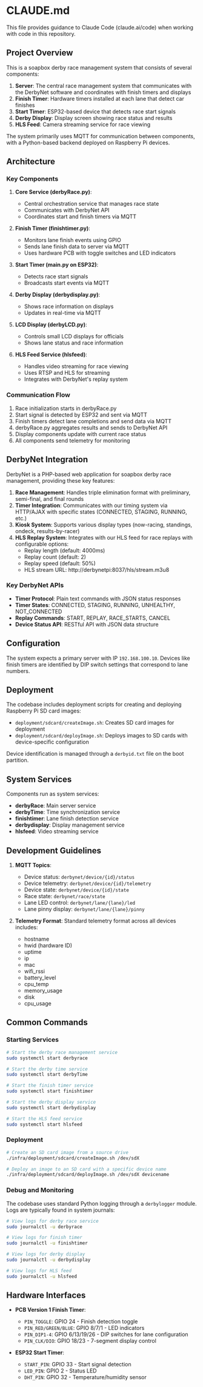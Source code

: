 # CLAUDE.md

This file provides guidance to Claude Code (claude.ai/code) when working with code in this repository.

## Project Overview

This is a soapbox derby race management system that consists of several components:

1. **Server**: The central race management system that communicates with the DerbyNet software and coordinates with finish timers and displays
2. **Finish Timer**: Hardware timers installed at each lane that detect car finishes
3. **Start Timer**: ESP32-based device that detects race start signals
4. **Derby Display**: Display screen showing race status and results
5. **HLS Feed**: Camera streaming service for race viewing

The system primarily uses MQTT for communication between components, with a Python-based backend deployed on Raspberry Pi devices.

## Architecture

### Key Components

1. **Core Service (derbyRace.py)**: 
   - Central orchestration service that manages race state
   - Communicates with DerbyNet API
   - Coordinates start and finish timers via MQTT

2. **Finish Timer (finishtimer.py)**:
   - Monitors lane finish events using GPIO
   - Sends lane finish data to server via MQTT
   - Uses hardware PCB with toggle switches and LED indicators

3. **Start Timer (main.py on ESP32)**:
   - Detects race start signals
   - Broadcasts start events via MQTT

4. **Derby Display (derbydisplay.py)**:
   - Shows race information on displays
   - Updates in real-time via MQTT

5. **LCD Display (derbyLCD.py)**:
   - Controls small LCD displays for officials
   - Shows lane status and race information

6. **HLS Feed Service (hlsfeed)**:
   - Handles video streaming for race viewing
   - Uses RTSP and HLS for streaming
   - Integrates with DerbyNet's replay system

### Communication Flow

1. Race initialization starts in derbyRace.py
2. Start signal is detected by ESP32 and sent via MQTT
3. Finish timers detect lane completions and send data via MQTT
4. derbyRace.py aggregates results and sends to DerbyNet API
5. Display components update with current race status
6. All components send telemetry for monitoring

## DerbyNet Integration

DerbyNet is a PHP-based web application for soapbox derby race management, providing these key features:

1. **Race Management**: Handles triple elimination format with preliminary, semi-final, and final rounds
2. **Timer Integration**: Communicates with our timing system via HTTP/AJAX with specific states (CONNECTED, STAGING, RUNNING, etc.)
3. **Kiosk System**: Supports various display types (now-racing, standings, ondeck, results-by-racer)
4. **HLS Replay System**: Integrates with our HLS feed for race replays with configurable options:
   - Replay length (default: 4000ms)
   - Replay count (default: 2)
   - Replay speed (default: 50%)
   - HLS stream URL: http://derbynetpi:8037/hls/stream.m3u8

### Key DerbyNet APIs

- **Timer Protocol**: Plain text commands with JSON status responses
- **Timer States**: CONNECTED, STAGING, RUNNING, UNHEALTHY, NOT_CONNECTED
- **Replay Commands**: START, REPLAY, RACE_STARTS, CANCEL
- **Device Status API**: RESTful API with JSON data structure

## Configuration

The system expects a primary server with IP `192.168.100.10`. Devices like finish timers are identified by DIP switch settings that correspond to lane numbers.

## Deployment

The codebase includes deployment scripts for creating and deploying Raspberry Pi SD card images:

- `deployment/sdcard/createImage.sh`: Creates SD card images for deployment
- `deployment/sdcard/deployImage.sh`: Deploys images to SD cards with device-specific configuration

Device identification is managed through a `derbyid.txt` file on the boot partition.

## System Services

Components run as system services:

- **derbyRace**: Main server service
- **derbyTime**: Time synchronization service
- **finishtimer**: Lane finish detection service
- **derbydisplay**: Display management service
- **hlsfeed**: Video streaming service

## Development Guidelines

1. **MQTT Topics**:
   - Device status: `derbynet/device/{id}/status`
   - Device telemetry: `derbynet/device/{id}/telemetry`
   - Device state: `derbynet/device/{id}/state`
   - Race state: `derbynet/race/state`
   - Lane LED control: `derbynet/lane/{lane}/led`
   - Lane pinny display: `derbynet/lane/{lane}/pinny`

2. **Telemetry Format**:
   Standard telemetry format across all devices includes:
   - hostname
   - hwid (hardware ID)
   - uptime
   - ip
   - mac
   - wifi_rssi
   - battery_level
   - cpu_temp
   - memory_usage
   - disk
   - cpu_usage

## Common Commands

### Starting Services

```bash
# Start the derby race management service
sudo systemctl start derbyrace

# Start the derby time service
sudo systemctl start derbyTime

# Start the finish timer service
sudo systemctl start finishtimer

# Start the derby display service
sudo systemctl start derbydisplay

# Start the HLS feed service
sudo systemctl start hlsfeed
```

### Deployment

```bash
# Create an SD card image from a source drive
./infra/deployment/sdcard/createImage.sh /dev/sdX

# Deploy an image to an SD card with a specific device name
./infra/deployment/sdcard/deployImage.sh /dev/sdX devicename
```

### Debug and Monitoring

The codebase uses standard Python logging through a `derbylogger` module. Logs are typically found in system journals:

```bash
# View logs for derby race service
sudo journalctl -u derbyrace

# View logs for finish timer
sudo journalctl -u finishtimer

# View logs for derby display 
sudo journalctl -u derbydisplay

# View logs for HLS feed
sudo journalctl -u hlsfeed
```

## Hardware Interfaces

- **PCB Version 1 Finish Timer**:
  - `PIN_TOGGLE`: GPIO 24 - Finish detection toggle
  - `PIN_RED/GREEN/BLUE`: GPIO 8/7/1 - LED indicators
  - `PIN_DIP1-4`: GPIO 6/13/19/26 - DIP switches for lane configuration
  - `PIN_CLK/DIO`: GPIO 18/23 - 7-segment display control
  
- **ESP32 Start Timer**:
  - `START_PIN`: GPIO 33 - Start signal detection
  - `LED_PIN`: GPIO 2 - Status LED
  - `DHT_PIN`: GPIO 32 - Temperature/humidity sensor